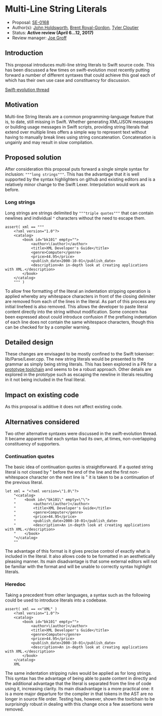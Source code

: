 # Multi-Line String Literals

* Proposal: [SE-0168](https://github.com/apple/swift-evolution/blob/master/proposals/0168-multi-line-string-literals.md)
* Author(s): [John Holdsworth](https://github.com/johnno1962), [Brent Royal-Gordon](https://github.com/brentdax), [Tyler Cloutier](https://github.com/TheArtOfEngineering)
* Status: **Active review (April 6...12, 2017)**
* Review manager: [Joe Groff](https://github.com/jckarter)

## Introduction

This proposal introduces multi-line string literals to Swift source code.
This has been discussed a few times on swift-evolution most recently
putting forward a number of different syntaxes that could achieve this goal
each of which has their own use case and constituency for discussion.

[Swift-evolution thread](http://thread.gmane.org/gmane.comp.lang.swift.evolution/904/focus=15133)

## Motivation

Multi-line String literals are a common programming-language feature that is, to date, still missing in
Swift. Whether generating XML/JSON messages or building usage messages in Swift scripts, providing string
literals that extend over multiple lines offers a simple way to represent text without having to manually
break lines using string concatenation. Concatenation is ungainly and may result in slow compilation.

## Proposed solution

After consideration this proposal puts forward a single simple syntax for inclusion: `"""long strings"""`.
This has the advantage that it is well supported by the syntax highlighters on github and existing editors
and is a relatively minor change to the Swift Lexer. Interpolation would work as before.

### Long strings

Long strings are strings delimited by `"""triple quotes"""` that can contain newlines and individual `"`
characters without the need to escape them.

    assert( xml == """
        <?xml version="1.0"?>
        <catalog>
            <book id="bk101" empty="">
                <author>\(author)</author>
                <title>XML Developer's Guide</title>
                <genre>Computer</genre>
                <price>44.95</price>
                <publish_date>2000-10-01</publish_date>
                <description>An in-depth look at creating applications with XML.</description>
            </book>
        </catalog>
        """ )

To allow free formatting of the literal an indentation stripping operation is applied whereby
any whitespace characters in front of the closing delimiter are removed from each of the lines 
in the literal. As part of this process any initial linefeed is also removed. This allows the
developer to paste literal content directly into the string without modification. Some concern
has been expressed about could introduce confusion if the prefixing indentation of each line does
not contain the same whitespace characters, though this can be checked for by a compiler warning.

## Detailed design

These changes are envisaged to be mostly confined to the Swift tokeniser: lib/Parse/Lexer.cpp.
The new string literals would be presented to the grammar as simply being string literals.
This has been explored in a PR for a [prototype toolchain](https://github.com/apple/swift/pull/2275)
and seems to be a robust approach. Other details are explored in the prototype such as
escaping the newline in literals resulting in it not being included in the final literal.

## Impact on existing code

As this proposal is additive it does not affect existing code.

## Alternatives considered

Two other alternative syntaxes were discussed in the swift-evolution thread.
It became apparent that each syntax had its own, at times, non-overlapping
constituency of supporters.

### Continuation quotes

The basic idea of continuation quotes is straightforward. If a quoted string literal is not closed by "
before the end of the line and the first non-whitespace character on the next line is " it is taken to
be a continuation of the previous literal.

    let xml = "<?xml version=\"1.0\"?>
        "<catalog>
        "    <book id=\"bk101\" empty=\"\">
        "        <author>\(author)</author>
        "        <title>XML Developer's Guide</title>
        "        <genre>Computer</genre>
        "        <price>44.95</price>
        "        <publish_date>2000-10-01</publish_date>
        "        <description>An in-depth look at creating applications with XML.</description>
        "    </book>
        "</catalog>
        ""

The advantage of this format is it gives precise control of exactly what is included in the literal. It also
allows code to be formatted in an aesthetically pleasing manner. Its main disadvantage is that some external 
editors will not be familiar with the format and will be unable to correctly syntax highlight literals.

### Heredoc

Taking a precedent from other languages, a syntax such as the following could be used to introduce
literals into a codebase. 

    assert( xml == <<"XML" )
        <?xml version="1.0"?>
        <catalog>
            <book id="bk101" empty="">
                <author>\(author)</author>
                <title>XML Developer's Guide</title>
                <genre>Computer</genre>
                <price>44.95</price>
                <publish_date>2000-10-01</publish_date>
                <description>An in-depth look at creating applications with XML.</description>
            </book>
        </catalog>
        XML

The same indentation stripping rules would be applied as for long strings. This syntax has the 
advantage of being able to paste content in directly and the additional advantage that the
literal is separated from the line of code using it, increasing clarity. Its main disadvantage
is a more practical one: it is a more major departure for the compiler in that tokens
in the AST are no longer in source file order. Testing has, however, shown the toolchain
to be surprisingly robust in dealing with this change once a few assertions were removed.

